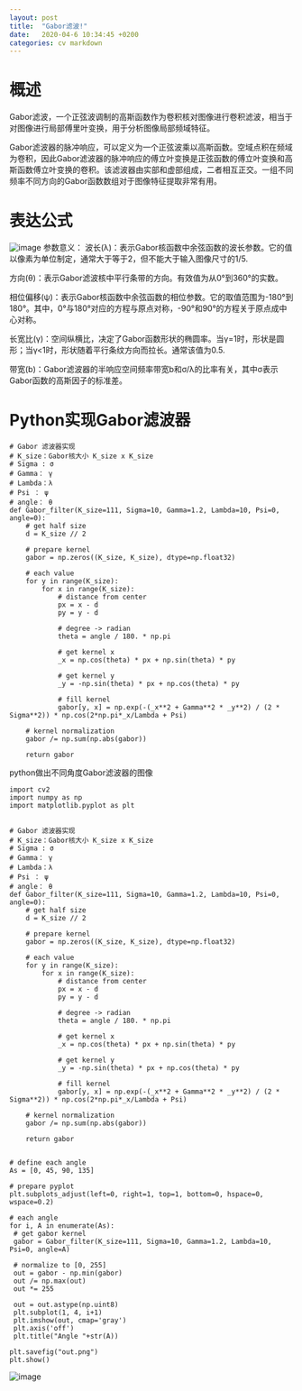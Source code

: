 ```yaml
---
layout: post
title:  "Gabor滤波!"
date:   2020-04-6 10:34:45 +0200
categories: cv markdown
---
```

# 概述

Gabor滤波，一个正弦波调制的高斯函数作为卷积核对图像进行卷积滤波，相当于对图像进行局部傅里叶变换，用于分析图像局部频域特征。

Gabor滤波器的脉冲响应，可以定义为一个正弦波乘以高斯函数。空域点积在频域为卷积，因此Gabor滤波器的脉冲响应的傅立叶变换是正弦函数的傅立叶变换和高斯函数傅立叶变换的卷积。该滤波器由实部和虚部组成，二者相互正交。一组不同频率不同方向的Gabor函数数组对于图像特征提取非常有用。


# 表达公式
![image](https://img.jbzj.com/file_images/article/202010/20201026104511911.png?2020926104748)
参数意义：
波长(λ)：表示Gabor核函数中余弦函数的波长参数。它的值以像素为单位制定，通常大于等于2，但不能大于输入图像尺寸的1/5.

方向(θ)：表示Gabor滤波核中平行条带的方向。有效值为从0°到360°的实数。

相位偏移(ψ)：表示Gabor核函数中余弦函数的相位参数。它的取值范围为-180°到180°。其中，0°与180°对应的方程与原点对称，-90°和90°的方程关于原点成中心对称。

长宽比(γ)：空间纵横比，决定了Gabor函数形状的椭圆率。当γ=1时，形状是圆形；当γ<1时，形状随着平行条纹方向而拉长。通常该值为0.5.

带宽(b)：Gabor滤波器的半响应空间频率带宽b和σ/λ的比率有关，其中σ表示Gabor函数的高斯因子的标准差。

# Python实现Gabor滤波器

```
# Gabor 滤波器实现
# K_size：Gabor核大小 K_size x K_size
# Sigma : σ
# Gamma： γ
# Lambda：λ
# Psi ： ψ
# angle： θ
def Gabor_filter(K_size=111, Sigma=10, Gamma=1.2, Lambda=10, Psi=0, angle=0):
    # get half size
    d = K_size // 2
 
    # prepare kernel
    gabor = np.zeros((K_size, K_size), dtype=np.float32)
 
    # each value
    for y in range(K_size):
        for x in range(K_size):
            # distance from center
            px = x - d
            py = y - d
 
            # degree -> radian
            theta = angle / 180. * np.pi
 
            # get kernel x
            _x = np.cos(theta) * px + np.sin(theta) * py
 
            # get kernel y
            _y = -np.sin(theta) * px + np.cos(theta) * py
 
            # fill kernel
            gabor[y, x] = np.exp(-(_x**2 + Gamma**2 * _y**2) / (2 * Sigma**2)) * np.cos(2*np.pi*_x/Lambda + Psi)
 
    # kernel normalization
    gabor /= np.sum(np.abs(gabor))
 
    return gabor
```
python做出不同角度Gabor滤波器的图像

```
import cv2
import numpy as np
import matplotlib.pyplot as plt
 
 
# Gabor 滤波器实现
# K_size：Gabor核大小 K_size x K_size
# Sigma : σ
# Gamma： γ
# Lambda：λ
# Psi ： ψ
# angle： θ
def Gabor_filter(K_size=111, Sigma=10, Gamma=1.2, Lambda=10, Psi=0, angle=0):
    # get half size
    d = K_size // 2
 
    # prepare kernel
    gabor = np.zeros((K_size, K_size), dtype=np.float32)
 
    # each value
    for y in range(K_size):
        for x in range(K_size):
            # distance from center
            px = x - d
            py = y - d
 
            # degree -> radian
            theta = angle / 180. * np.pi
 
            # get kernel x
            _x = np.cos(theta) * px + np.sin(theta) * py
 
            # get kernel y
            _y = -np.sin(theta) * px + np.cos(theta) * py
 
            # fill kernel
            gabor[y, x] = np.exp(-(_x**2 + Gamma**2 * _y**2) / (2 * Sigma**2)) * np.cos(2*np.pi*_x/Lambda + Psi)
 
    # kernel normalization
    gabor /= np.sum(np.abs(gabor))
 
    return gabor
 
 
# define each angle
As = [0, 45, 90, 135]
 
# prepare pyplot
plt.subplots_adjust(left=0, right=1, top=1, bottom=0, hspace=0, wspace=0.2)
 
# each angle
for i, A in enumerate(As):
 # get gabor kernel
 gabor = Gabor_filter(K_size=111, Sigma=10, Gamma=1.2, Lambda=10, Psi=0, angle=A)
 
 # normalize to [0, 255]
 out = gabor - np.min(gabor)
 out /= np.max(out)
 out *= 255
  
 out = out.astype(np.uint8)
 plt.subplot(1, 4, i+1)
 plt.imshow(out, cmap='gray')
 plt.axis('off')
 plt.title("Angle "+str(A))
 
plt.savefig("out.png")
plt.show()
```
![image](https://img.jbzj.com/file_images/article/202010/20201026104511916.png?2020926104748)